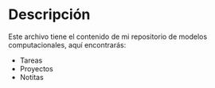# Descripción
Este archivo tiene el contenido de mi repositorio de modelos computacionales, aquí encontrarás:

- Tareas
- Proyectos
- Notitas

